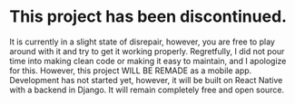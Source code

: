# This project has been discontinued.  
It is currently in a slight state of disrepair, however, you are free to play around with it and try to get it working properly. 
Regretfully, I did not pour time into making clean code or making it easy to maintain, and I apologize for this.
However, this project WILL BE REMADE as a mobile app.
Development has not started yet, however, it will be built on React Native with a backend in Django.
It will remain completely free and open source.
